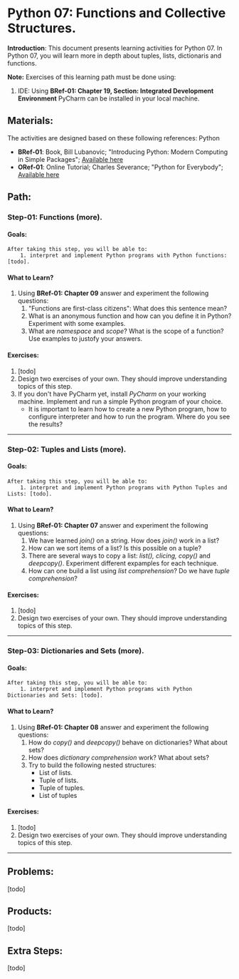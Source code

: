 # Python 07: Functions and Collective Structures.

**Introduction**: This document presents learning activities for Python 07. In Python 07, you will learn more in depth about tuples, lists, dictionaris and functions. 

**Note:** Exercises of this learning path must be done using:

1. IDE: Using **BRef-01: Chapter 19, Section: Integrated Development Environment** PyCharm can be installed in your local machine.


## Materials:

The activities are designed based on these following references:
Python
- **BRef-01**: Book, Bill Lubanovic; "Introducing Python: Modern Computing in Simple Packages"; [Available here](https://www.oreilly.com/library/view/introducing-python-2nd/9781492051374/) 
- **ORef-01**: Online Tutorial; Charles Severance; "Python for Everybody"; [Available here](https://books.trinket.io/pfe/index.html)


## Path:

### Step-01: Functions (more).

#### Goals:

```
After taking this step, you will be able to:
	1. interpret and implement Python programs with Python functions: [todo].
```

#### What to Learn?

1. Using **BRef-01: Chapter 09** answer and experiment the following questions:
   1. "Functions are first-class citizens": What does this sentence mean?
   2. What is an anonymous function and how can you define it in Python? Experiment with some examples.
   3. What are *namespace* and *scope*? What is the scope of a function? Use examples to justofy your answers. 

#### Exercises:

1. [todo]
2. Design two exercises of your own. They should improve understanding topics of this step.
3. If you don't have PyCharm yet, install *PyCharm* on your working machine. Implement and run a simple Python program of your choice. 
	- It is important to learn how to create a new Python program, how to configure interpreter and how to run the program. Where do you see the results?

<hr>

### Step-02: Tuples and Lists (more).

#### Goals:

```
After taking this step, you will be able to:
	1. interpret and implement Python programs with Python Tuples and Lists: [todo].
```

#### What to Learn?

1. Using **BRef-01: Chapter 07** answer and experiment the following questions:
   1. We have learned *join()* on a string. How does *join()* work in a list?
   2. How can we sort items of a list? Is this possible on a tuple?
   3. There are several ways to copy a list: *list(), clicing, copy()* and *deepcopy()*. Experiment different expamples for each technique.
   4. How can one build a list using *list comprehension*? Do we have *tuple comprehension*?

#### Exercises:
1. [todo]
2. Design two exercises of your own. They should improve understanding topics of this step.

<hr>

### Step-03: Dictionaries and Sets (more).

#### Goals:

```
After taking this step, you will be able to:
	1. interpret and implement Python programs with Python Dictionaries and Sets: [todo].
```

#### What to Learn?

1. Using **BRef-01: Chapter 08** answer and experiment the following questions:
   1. How do *copy()* and *deepcopy()* behave on dictionaries? What about sets?
   2. How does *dictionary comprehension* work? What about sets?
   3. Try to build the following nested structures:
	   - List of lists.
	   - Tuple of lists.
	   - Tuple of tuples.
	   - List of tuples 

#### Exercises:
1. [todo]
2. Design two exercises of your own. They should improve understanding topics of this step.

<hr>

## Problems:
[todo]

## Products:
[todo]

## Extra Steps:
[todo]




